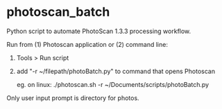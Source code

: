 # photoscan_batch
Python script to automate PhotoScan 1.3.3 processing workflow.

Run from (1) Photoscan application or (2) command line:

1. Tools > Run script
2. add "-r ~/filepath/photoBatch.py" to command that opens Photoscan
    
    eg. on linux: ./photoscan.sh -r ~/Documents/scripts/photoBatch.py
    
Only user input prompt is directory for photos.
